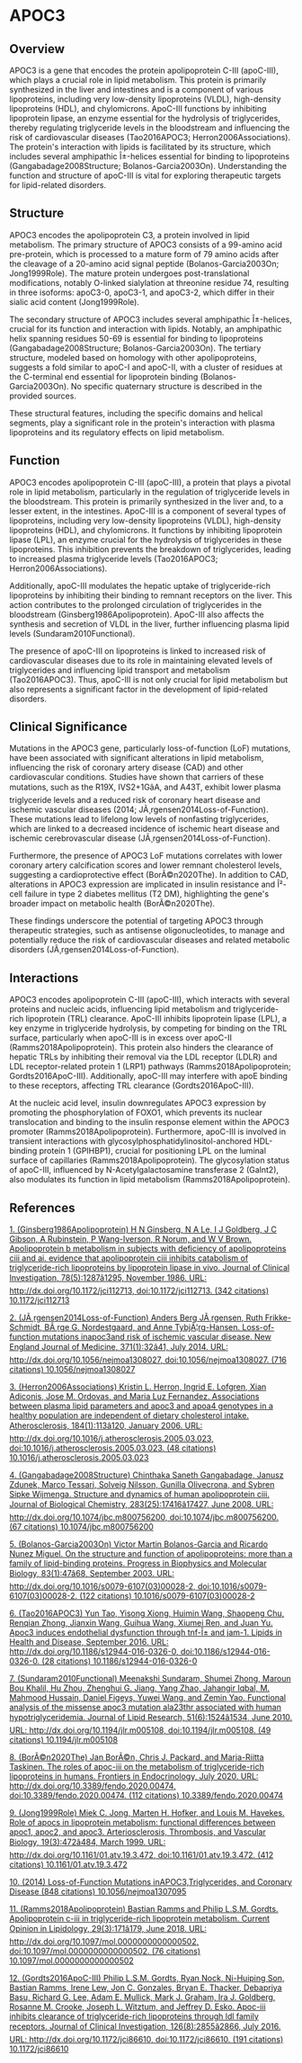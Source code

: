 # APOC3

## Overview
APOC3 is a gene that encodes the protein apolipoprotein C-III (apoC-III), which plays a crucial role in lipid metabolism. This protein is primarily synthesized in the liver and intestines and is a component of various lipoproteins, including very low-density lipoproteins (VLDL), high-density lipoproteins (HDL), and chylomicrons. ApoC-III functions by inhibiting lipoprotein lipase, an enzyme essential for the hydrolysis of triglycerides, thereby regulating triglyceride levels in the bloodstream and influencing the risk of cardiovascular diseases (Tao2016APOC3; Herron2006Associations). The protein's interaction with lipids is facilitated by its structure, which includes several amphipathic Î±-helices essential for binding to lipoproteins (Gangabadage2008Structure; Bolanos-Garcia2003On). Understanding the function and structure of apoC-III is vital for exploring therapeutic targets for lipid-related disorders.

## Structure
APOC3 encodes the apolipoprotein C3, a protein involved in lipid metabolism. The primary structure of APOC3 consists of a 99-amino acid pre-protein, which is processed to a mature form of 79 amino acids after the cleavage of a 20-amino acid signal peptide (Bolanos-Garcia2003On; Jong1999Role). The mature protein undergoes post-translational modifications, notably O-linked sialylation at threonine residue 74, resulting in three isoforms: apoC3-0, apoC3-1, and apoC3-2, which differ in their sialic acid content (Jong1999Role).

The secondary structure of APOC3 includes several amphipathic Î±-helices, crucial for its function and interaction with lipids. Notably, an amphipathic helix spanning residues 50-69 is essential for binding to lipoproteins (Gangabadage2008Structure; Bolanos-Garcia2003On). The tertiary structure, modeled based on homology with other apolipoproteins, suggests a fold similar to apoC-I and apoC-II, with a cluster of residues at the C-terminal end essential for lipoprotein binding (Bolanos-Garcia2003On). No specific quaternary structure is described in the provided sources.

These structural features, including the specific domains and helical segments, play a significant role in the protein's interaction with plasma lipoproteins and its regulatory effects on lipid metabolism.

## Function
APOC3 encodes apolipoprotein C-III (apoC-III), a protein that plays a pivotal role in lipid metabolism, particularly in the regulation of triglyceride levels in the bloodstream. This protein is primarily synthesized in the liver and, to a lesser extent, in the intestines. ApoC-III is a component of several types of lipoproteins, including very low-density lipoproteins (VLDL), high-density lipoproteins (HDL), and chylomicrons. It functions by inhibiting lipoprotein lipase (LPL), an enzyme crucial for the hydrolysis of triglycerides in these lipoproteins. This inhibition prevents the breakdown of triglycerides, leading to increased plasma triglyceride levels (Tao2016APOC3; Herron2006Associations).

Additionally, apoC-III modulates the hepatic uptake of triglyceride-rich lipoproteins by inhibiting their binding to remnant receptors on the liver. This action contributes to the prolonged circulation of triglycerides in the bloodstream (Ginsberg1986Apolipoprotein). ApoC-III also affects the synthesis and secretion of VLDL in the liver, further influencing plasma lipid levels (Sundaram2010Functional).

The presence of apoC-III on lipoproteins is linked to increased risk of cardiovascular diseases due to its role in maintaining elevated levels of triglycerides and influencing lipid transport and metabolism (Tao2016APOC3). Thus, apoC-III is not only crucial for lipid metabolism but also represents a significant factor in the development of lipid-related disorders.

## Clinical Significance
Mutations in the APOC3 gene, particularly loss-of-function (LoF) mutations, have been associated with significant alterations in lipid metabolism, influencing the risk of coronary artery disease (CAD) and other cardiovascular conditions. Studies have shown that carriers of these mutations, such as the R19X, IVS2+1GâA, and A43T, exhibit lower plasma triglyceride levels and a reduced risk of coronary heart disease and ischemic vascular diseases (2014; JÃ¸rgensen2014Loss-of-Function). These mutations lead to lifelong low levels of nonfasting triglycerides, which are linked to a decreased incidence of ischemic heart disease and ischemic cerebrovascular disease (JÃ¸rgensen2014Loss-of-Function).

Furthermore, the presence of APOC3 LoF mutations correlates with lower coronary artery calcification scores and lower remnant cholesterol levels, suggesting a cardioprotective effect (BorÃ©n2020The). In addition to CAD, alterations in APOC3 expression are implicated in insulin resistance and Î²-cell failure in type 2 diabetes mellitus (T2 DM), highlighting the gene's broader impact on metabolic health (BorÃ©n2020The).

These findings underscore the potential of targeting APOC3 through therapeutic strategies, such as antisense oligonucleotides, to manage and potentially reduce the risk of cardiovascular diseases and related metabolic disorders (JÃ¸rgensen2014Loss-of-Function).

## Interactions
APOC3 encodes apolipoprotein C-III (apoC-III), which interacts with several proteins and nucleic acids, influencing lipid metabolism and triglyceride-rich lipoprotein (TRL) clearance. ApoC-III inhibits lipoprotein lipase (LPL), a key enzyme in triglyceride hydrolysis, by competing for binding on the TRL surface, particularly when apoC-III is in excess over apoC-II (Ramms2018Apolipoprotein). This protein also hinders the clearance of hepatic TRLs by inhibiting their removal via the LDL receptor (LDLR) and LDL receptor-related protein 1 (LRP1) pathways (Ramms2018Apolipoprotein; Gordts2016ApoC-III). Additionally, apoC-III may interfere with apoE binding to these receptors, affecting TRL clearance (Gordts2016ApoC-III).

At the nucleic acid level, insulin downregulates APOC3 expression by promoting the phosphorylation of FOXO1, which prevents its nuclear translocation and binding to the insulin response element within the APOC3 promoter (Ramms2018Apolipoprotein). Furthermore, apoC-III is involved in transient interactions with glycosylphosphatidylinositol-anchored HDL-binding protein 1 (GPIHBP1), crucial for positioning LPL on the luminal surface of capillaries (Ramms2018Apolipoprotein). The glycosylation status of apoC-III, influenced by N-Acetylgalactosamine transferase 2 (Galnt2), also modulates its function in lipid metabolism (Ramms2018Apolipoprotein).


## References


[1. (Ginsberg1986Apolipoprotein) H N Ginsberg, N A Le, I J Goldberg, J C Gibson, A Rubinstein, P Wang-Iverson, R Norum, and W V Brown. Apolipoprotein b metabolism in subjects with deficiency of apolipoproteins ciii and ai. evidence that apolipoprotein ciii inhibits catabolism of triglyceride-rich lipoproteins by lipoprotein lipase in vivo. Journal of Clinical Investigation, 78(5):1287â1295, November 1986. URL: http://dx.doi.org/10.1172/jci112713, doi:10.1172/jci112713. (342 citations) 10.1172/jci112713](https://doi.org/10.1172/jci112713)

[2. (JÃ¸rgensen2014Loss-of-Function) Anders Berg JÃ¸rgensen, Ruth Frikke-Schmidt, BÃ¸rge G. Nordestgaard, and Anne TybjÃ¦rg-Hansen. Loss-of-function mutations inapoc3and risk of ischemic vascular disease. New England Journal of Medicine, 371(1):32â41, July 2014. URL: http://dx.doi.org/10.1056/nejmoa1308027, doi:10.1056/nejmoa1308027. (716 citations) 10.1056/nejmoa1308027](https://doi.org/10.1056/nejmoa1308027)

[3. (Herron2006Associations) Kristin L. Herron, Ingrid E. Lofgren, Xian Adiconis, Jose M. Ordovas, and Maria Luz Fernandez. Associations between plasma lipid parameters and apoc3 and apoa4 genotypes in a healthy population are independent of dietary cholesterol intake. Atherosclerosis, 184(1):113â120, January 2006. URL: http://dx.doi.org/10.1016/j.atherosclerosis.2005.03.023, doi:10.1016/j.atherosclerosis.2005.03.023. (48 citations) 10.1016/j.atherosclerosis.2005.03.023](https://doi.org/10.1016/j.atherosclerosis.2005.03.023)

[4. (Gangabadage2008Structure) Chinthaka Saneth Gangabadage, Janusz Zdunek, Marco Tessari, Solveig Nilsson, Gunilla Olivecrona, and Sybren Sipke Wijmenga. Structure and dynamics of human apolipoprotein ciii. Journal of Biological Chemistry, 283(25):17416â17427, June 2008. URL: http://dx.doi.org/10.1074/jbc.m800756200, doi:10.1074/jbc.m800756200. (67 citations) 10.1074/jbc.m800756200](https://doi.org/10.1074/jbc.m800756200)

[5. (Bolanos-Garcia2003On) Victor Martin Bolanos-Garcia and Ricardo Nunez Miguel. On the structure and function of apolipoproteins: more than a family of lipid-binding proteins. Progress in Biophysics and Molecular Biology, 83(1):47â68, September 2003. URL: http://dx.doi.org/10.1016/s0079-6107(03)00028-2, doi:10.1016/s0079-6107(03)00028-2. (122 citations) 10.1016/s0079-6107(03)00028-2](https://doi.org/10.1016/s0079-6107(03)00028-2)

[6. (Tao2016APOC3) Yun Tao, Yisong Xiong, Huimin Wang, Shaopeng Chu, Renqian Zhong, Jianxin Wang, Guihua Wang, Xiumei Ren, and Juan Yu. Apoc3 induces endothelial dysfunction through tnf-Î± and jam-1. Lipids in Health and Disease, September 2016. URL: http://dx.doi.org/10.1186/s12944-016-0326-0, doi:10.1186/s12944-016-0326-0. (28 citations) 10.1186/s12944-016-0326-0](https://doi.org/10.1186/s12944-016-0326-0)

[7. (Sundaram2010Functional) Meenakshi Sundaram, Shumei Zhong, Maroun Bou Khalil, Hu Zhou, Zhenghui G. Jiang, Yang Zhao, Jahangir Iqbal, M. Mahmood Hussain, Daniel Figeys, Yuwei Wang, and Zemin Yao. Functional analysis of the missense apoc3 mutation ala23thr associated with human hypotriglyceridemia. Journal of Lipid Research, 51(6):1524â1534, June 2010. URL: http://dx.doi.org/10.1194/jlr.m005108, doi:10.1194/jlr.m005108. (49 citations) 10.1194/jlr.m005108](https://doi.org/10.1194/jlr.m005108)

[8. (BorÃ©n2020The) Jan BorÃ©n, Chris J. Packard, and Marja-Riitta Taskinen. The roles of apoc-iii on the metabolism of triglyceride-rich lipoproteins in humans. Frontiers in Endocrinology, July 2020. URL: http://dx.doi.org/10.3389/fendo.2020.00474, doi:10.3389/fendo.2020.00474. (112 citations) 10.3389/fendo.2020.00474](https://doi.org/10.3389/fendo.2020.00474)

[9. (Jong1999Role) Miek C. Jong, Marten H. Hofker, and Louis M. Havekes. Role of apocs in lipoprotein metabolism: functional differences between apoc1, apoc2, and apoc3. Arteriosclerosis, Thrombosis, and Vascular Biology, 19(3):472â484, March 1999. URL: http://dx.doi.org/10.1161/01.atv.19.3.472, doi:10.1161/01.atv.19.3.472. (412 citations) 10.1161/01.atv.19.3.472](https://doi.org/10.1161/01.atv.19.3.472)

[10. (2014) Loss-of-Function Mutations inAPOC3,Triglycerides, and Coronary Disease (848 citations) 10.1056/nejmoa1307095](https://doi.org/10.1056/nejmoa1307095)

[11. (Ramms2018Apolipoprotein) Bastian Ramms and Philip L.S.M. Gordts. Apolipoprotein c-iii in triglyceride-rich lipoprotein metabolism. Current Opinion in Lipidology, 29(3):171â179, June 2018. URL: http://dx.doi.org/10.1097/mol.0000000000000502, doi:10.1097/mol.0000000000000502. (76 citations) 10.1097/mol.0000000000000502](https://doi.org/10.1097/mol.0000000000000502)

[12. (Gordts2016ApoC-III) Philip L.S.M. Gordts, Ryan Nock, Ni-Huiping Son, Bastian Ramms, Irene Lew, Jon C. Gonzales, Bryan E. Thacker, Debapriya Basu, Richard G. Lee, Adam E. Mullick, Mark J. Graham, Ira J. Goldberg, Rosanne M. Crooke, Joseph L. Witztum, and Jeffrey D. Esko. Apoc-iii inhibits clearance of triglyceride-rich lipoproteins through ldl family receptors. Journal of Clinical Investigation, 126(8):2855â2866, July 2016. URL: http://dx.doi.org/10.1172/jci86610, doi:10.1172/jci86610. (191 citations) 10.1172/jci86610](https://doi.org/10.1172/jci86610)